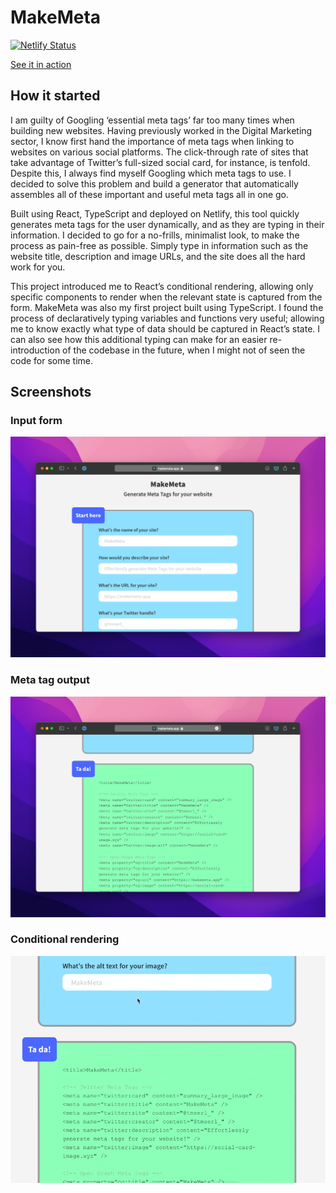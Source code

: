 # MakeMeta

[![Netlify Status](https://api.netlify.com/api/v1/badges/45fd6f91-bc19-4c47-a324-02ed6b8420e5/deploy-status)](https://app.netlify.com/sites/makemeta/deploys)

[See it in action](https://makemeta.app)

## How it started

I am guilty of Googling ‘essential meta tags’ far too many times when building new websites. Having previously worked in the Digital Marketing sector, I know first hand the importance of meta tags when linking to websites on various social platforms. The click-through rate of sites that take advantage of Twitter’s full-sized social card, for instance, is tenfold. Despite this, I always find myself Googling which meta tags to use. I decided to solve this problem and build a generator that automatically assembles all of these important and useful meta tags all in one go.

Built using React, TypeScript and deployed on Netlify, this tool quickly generates meta tags for the user dynamically, and as they are typing in their information. I decided to go for a no-frills, minimalist look, to make the process as pain-free as possible. Simply type in information such as the website title, description and image URLs, and the site does all the hard work for you.

This project introduced me to React’s conditional rendering, allowing only specific components to render when the relevant state is captured from the form. MakeMeta was also my first project built using TypeScript. I found the process of declaratively typing variables and functions very useful; allowing me to know exactly what type of data should be captured in React’s state. I can also see how this additional typing can make for an easier re-introduction of the codebase in the future, when I might not of seen the code for some time.

## Screenshots

### Input form

![MakeMeta](/README/makemeta1.png)

### Meta tag output

![MakeMeta](/README/makemeta2.png)

### Conditional rendering

![MakeMeta](/README/makemeta3.gif)
